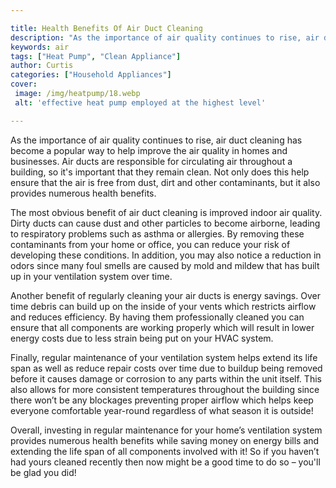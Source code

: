 ```yaml
---

title: Health Benefits Of Air Duct Cleaning
description: "As the importance of air quality continues to rise, air duct cleaning has become a popular way to help improve the air quality in ...find out now"
keywords: air
tags: ["Heat Pump", "Clean Appliance"]
author: Curtis
categories: ["Household Appliances"]
cover: 
 image: /img/heatpump/18.webp
 alt: 'effective heat pump employed at the highest level'

---
```


As the importance of air quality continues to rise, air duct cleaning has become a popular way to help improve the air quality in homes and businesses. Air ducts are responsible for circulating air throughout a building, so it's important that they remain clean. Not only does this help ensure that the air is free from dust, dirt and other contaminants, but it also provides numerous health benefits. 

The most obvious benefit of air duct cleaning is improved indoor air quality. Dirty ducts can cause dust and other particles to become airborne, leading to respiratory problems such as asthma or allergies. By removing these contaminants from your home or office, you can reduce your risk of developing these conditions. In addition, you may also notice a reduction in odors since many foul smells are caused by mold and mildew that has built up in your ventilation system over time. 

Another benefit of regularly cleaning your air ducts is energy savings. Over time debris can build up on the inside of your vents which restricts airflow and reduces efficiency. By having them professionally cleaned you can ensure that all components are working properly which will result in lower energy costs due to less strain being put on your HVAC system. 

Finally, regular maintenance of your ventilation system helps extend its life span as well as reduce repair costs over time due to buildup being removed before it causes damage or corrosion to any parts within the unit itself. This also allows for more consistent temperatures throughout the building since there won’t be any blockages preventing proper airflow which helps keep everyone comfortable year-round regardless of what season it is outside! 

Overall, investing in regular maintenance for your home’s ventilation system provides numerous health benefits while saving money on energy bills and extending the life span of all components involved with it! So if you haven’t had yours cleaned recently then now might be a good time to do so – you'll be glad you did!
